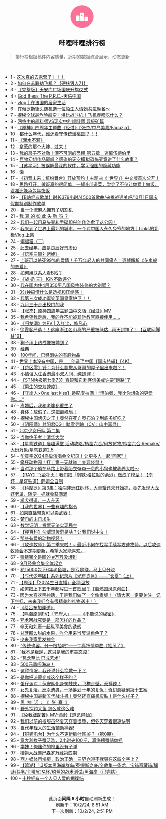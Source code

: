 <div align="center">
    <img src="./assets/icon_rank.png" alt="logo" />
    <h2>哔哩哔哩排行榜</h>
</div>

> 排行榜根据稿件内容质量，近期的数据综合展示，动态更新

<br />

<ul><li><span>1 - <a href=https://www.bilibili.com/BV1h7xxemESe>这次真的去露营了！！！</a></span></li><li><span>2 - <a href=https://www.bilibili.com/BV1vNxyeBE2F>如何在苏联劫飞机？【硬核狠人71】</a></span></li><li><span>3 - <a href=https://www.bilibili.com/BV1gbx8edEUL>【完整版】天安门广场国庆升旗仪式</a></span></li><li><span>4 - <a href=https://www.bilibili.com/BV1G5xxeSECf>God&nbsp;Bless&nbsp;The&nbsp;P.R.C.-天佑中国</a></span></li><li><span>5 - <a href=https://www.bilibili.com/BV16UxTeCEeZ>vlog｜在法国的居家生活</a></span></li><li><span>6 - <a href=https://www.bilibili.com/BV13mxMeNEi6>在俄罗斯街头随机选一位陌生人请她共进晚餐～</a></span></li><li><span>7 - <a href=https://www.bilibili.com/BV1ZLxrePECy>探秘全球最危险航空！堪比战斗机！飞机餐都吃什么？</a></span></li><li><span>8 - <a href=https://www.bilibili.com/BV1mtxqezEyh>网络中的颜料师VS现实中的颜料师&nbsp;异极矿篇</a></span></li><li><span>9 - <a href=https://www.bilibili.com/BV1LEsdevEMc>《原神》四周年主题曲《经过》【张杰/中岛美嘉/Faouzia】</a></span></li><li><span>10 - <a href=https://www.bilibili.com/BV115xbejEkw>都什么年代，谁还看守传统蟠桃园？！！</a></span></li><li><span>11 - <a href=https://www.bilibili.com/BV1FhsmesEMp>《滴水不漏》</a></span></li><li><span>12 - <a href=https://www.bilibili.com/BV1V8xFeCEh8>拿葱的那个大婶，过来！</a></span></li><li><span>13 - <a href=https://www.bilibili.com/BV11TxsevETQ>我的房子不对劲！深不可测的恐惧&nbsp;第五章，逃离伍德伯里</a></span></li><li><span>14 - <a href=https://www.bilibili.com/BV1sPsZe9EgE>巨物幻想作品巅峰？感染的天空模拟恐怖究竟讲了什么故事？</a></span></li><li><span>15 - <a href=https://www.bilibili.com/BV12Xx4ekEvm>【苏星河】被误解最深的软件，学习强国的隐藏功能</a></span></li><li><span>16 - <a href=https://www.bilibili.com/BV1jJsZekE88>懒</a></span></li><li><span>17 - <a href=https://www.bilibili.com/BV1U6xpeNEyt>《初音未来：缤纷舞台》开放预约！主题曲《「世界」》中文版首次公开！</a></span></li><li><span>18 - <a href=https://www.bilibili.com/BV145xMedE7t>思路打开，做饭真的很简单，一锅出11道菜，学会了不仅让你爱上做饭，没准还能承包年夜饭</a></span></li><li><span>19 - <a href=https://www.bilibili.com/BV1u3smeMEZ9>【B站经典歌单】时长379小时/4500首歌曲/来挑战通关吧/10月1日国庆假期特别制作歌单</a></span></li><li><span>20 - <a href=https://www.bilibili.com/BV1qBxMegEn1>当一个流麻人拥有了切割机</a></span></li><li><span>21 - <a href=https://www.bilibili.com/BV1PcxuesEY4>我&nbsp;真&nbsp;的&nbsp;如&nbsp;此&nbsp;失&nbsp;败&nbsp;吗&nbsp;？</a></span></li><li><span>22 - <a href=https://www.bilibili.com/BV1nTsZeDE2H>我们一起用马头琴和手碟即兴创作治愈了这公园！</a></span></li><li><span>23 - <a href=https://www.bilibili.com/BV1H5xie8EJZ>我来到了世界上最北的城市，一个对中国人永久免签的地方｜Links的北极Vlog&nbsp;上集</a></span></li><li><span>24 - <a href=https://www.bilibili.com/BV1o2xceDEwy>蝙蝠猫（二)</a></span></li><li><span>25 - <a href=https://www.bilibili.com/BV14RsoefE8z>此去经年，应是良辰好景虚设</a></span></li><li><span>26 - <a href=https://www.bilibili.com/BV1LzxkeqEro>《悟空三顾刘姥姥》</a></span></li><li><span>27 - <a href=https://www.bilibili.com/BV16VxaeyEMS>上班可以杀死99%的爱情！千万年轻人的共同痛点！逐帧解析《花束般的恋爱》</a></span></li><li><span>28 - <a href=https://www.bilibili.com/BV1zCxNeuEZa>如何用联系人看B站？</a></span></li><li><span>29 - <a href=https://www.bilibili.com/BV1aKxkeFEnj>《战&nbsp;奶&nbsp;三》&nbsp;IGN不敢评分</a></span></li><li><span>30 - <a href=https://www.bilibili.com/BV1G1xMevEj6>我在国内住4层350平八国风格装修的大别墅？</a></span></li><li><span>31 - <a href=https://www.bilibili.com/BV1vUxceJEDQ>3分钟搞懂什么是透视和压缩感！</a></span></li><li><span>32 - <a href=https://www.bilibili.com/BV1YaxFeGEcQ>我第三次成功逗笑英国皇家护卫！！</a></span></li><li><span>33 - <a href=https://www.bilibili.com/BV1p8sfeREbm>九月三十走出校门的我</a></span></li><li><span>34 - <a href=https://www.bilibili.com/BV17sxPeYEbh>【张杰】原神四周年主题曲中文版《经过》MV</a></span></li><li><span>35 - <a href=https://www.bilibili.com/BV1f3xEeBEPc>我希望我走后，我的兵不能被其他教官直接使用……</a></span></li><li><span>36 - <a href=https://www.bilibili.com/BV1syxpeaEff>《归龙潮》烛PV&nbsp;|&nbsp;入红尘，修凡心</a></span></li><li><span>37 - <a href=https://www.bilibili.com/BV1EGxreTEPr>徐霞客严选！！这座浙江名山真的严重被低估…雨天封神了！【互联网脚替10】</a></span></li><li><span>38 - <a href=https://www.bilibili.com/BV1KdxMeZE1R>狗子用上热成像被帅到了</a></span></li><li><span>39 - <a href=https://www.bilibili.com/BV1KzxCe4EBa>经典</a></span></li><li><span>40 - <a href=https://www.bilibili.com/BV1fSxNeNEHK>100年间，已经消失的有趣物品</a></span></li><li><span>41 - <a href=https://www.bilibili.com/BV1d1xWeDE1W>世界上本没有中国，是____创造了中国【国庆特辑】【4K】</a></span></li><li><span>42 - <a href=https://www.bilibili.com/BV12axzeyEKt>【绝区零】铃：为什么凯撒从哥哥的屋子里出来啦？！</a></span></li><li><span>43 - <a href=https://www.bilibili.com/BV11bxUeBEfd>小情侣入住香港最小双人间，纯遭罪！</a></span></li><li><span>44 - <a href=https://www.bilibili.com/BV1yCxCeXENv>【STN快报第七季73】育碧和它刺客信条或许要“跑路”了</a></span></li><li><span>45 - <a href=https://www.bilibili.com/BV1kJxKeyEbz>《男生的交友速度》</a></span></li><li><span>46 - <a href=https://www.bilibili.com/BV1QKxkeFEJk>【守岸人×One&nbsp;last&nbsp;kiss】适配度拉满！“漂泊者，我比你想象的更爱你……”</a></span></li><li><span>47 - <a href=https://www.bilibili.com/BV1hvxFegEE1>离婚后，我和老婆都重生了</a></span></li><li><span>48 - <a href=https://www.bilibili.com/BV1goxWeVEJd>身体：放假了，这把巅峰局！</a></span></li><li><span>49 - <a href=https://www.bilibili.com/BV1zUxrerEov>探秘中国烤肉之王！竟然在死亡罗布泊？到底多好吃？</a></span></li><li><span>50 - <a href=https://www.bilibili.com/BV1GxxretEBM>《阴阳师》封阳君CG丨踏雪寻踪（CV：山中真寻）</a></span></li><li><span>51 - <a href=https://www.bilibili.com/BV1NZxKeUEU1>北京少女乐队&nbsp;第二集</a></span></li><li><span>52 - <a href=https://www.bilibili.com/BV1JVsZe2Exb>当你终于考上清华大学</a></span></li><li><span>53 - <a href=https://www.bilibili.com/BV1DexpeuE4D>【星穹铁道】庙趣满堂&nbsp;活动攻略/枘凿六合/码放货物/枘凿六合·Remake/大衍万象/星穹铁道2.5</a></span></li><li><span>54 - <a href=https://www.bilibili.com/BV1bUx4eLELA>华晨宇2024鸟巢演唱会全纪录！让更多人一起“回家”！</a></span></li><li><span>55 - <a href=https://www.bilibili.com/BV17TxxesESS>癫狂动物园！打工第一天就碰上变异袋鼠！</a></span></li><li><span>56 - <a href=https://www.bilibili.com/BV1K1xFeYEKp>当时那个躺在马路上带着胎衣奄奄一息的小狗也被我养大啦～</a></span></li><li><span>57 - <a href=https://www.bilibili.com/BV1ssxgeZEHK>【RAY】飞萤扑火！我们把「崩铁:格拉默的余烬」做成了模型！【崩坏：星穹铁道】萨姆全自制</a></span></li><li><span>58 - <a href=https://www.bilibili.com/BV1bxxUe6Ept>《科摩罗》第3集：独闯非洲红树林，大青蟹还未开始抓，竟先发现大龙虾老巢，随便一抓就收获满满</a></span></li><li><span>59 - <a href=https://www.bilibili.com/BV1sFsZexEJS>鸡犬得道，一人升天</a></span></li><li><span>60 - <a href=https://www.bilibili.com/BV1GrxKe8EtX>【我的世界】一些有趣的指令</a></span></li><li><span>61 - <a href=https://www.bilibili.com/BV1vWxneME6r>如果直播带货可以卖武器！</a></span></li><li><span>62 - <a href=https://www.bilibili.com/BV1XWxreZEM8>楚门的末日求生</a></span></li><li><span>63 - <a href=https://www.bilibili.com/BV1igxxepEpF>数学证明：投票无法实现民主</a></span></li><li><span>64 - <a href=https://www.bilibili.com/BV1iZxTeqEmM>【梗百科】沙威玛传奇是啥？让我们说中文！</a></span></li><li><span>65 - <a href=https://www.bilibili.com/BV1GaxFeGEeg>那些有爱的动物视频！</a></span></li><li><span>66 - <a href=https://www.bilibili.com/BV1ppxMenEq7>《攻速牧师》第二季来啦！~&nbsp;最近小何在找写手续写攻速牧师，以后攻速牧师会不定期更新，希望大家能喜欢。</a></span></li><li><span>67 - <a href=https://www.bilibili.com/BV1rzxqewE5K>猜猜哪个是画的&nbsp;#万万没想到</a></span></li><li><span>68 - <a href=https://www.bilibili.com/BV1yVxKeUEfc>9月经典合集全体起立</a></span></li><li><span>69 - <a href=https://www.bilibili.com/BV1AYxWefE4s>花15000包下6年老鱼塘，是亏是赚，马上见分晓</a></span></li><li><span>70 - <a href=https://www.bilibili.com/BV13nxxe1Egq>【时代少年团】系列纪录片《光辉岁月》——“长夏”（上）</a></span></li><li><span>71 - <a href=https://www.bilibili.com/BV1nJxmedEyV>【周深】「2024生日直播」全程回放</a></span></li><li><span>72 - <a href=https://www.bilibili.com/BV1tBsZe8EL5>如何把上下五千年都写进一首歌里？【超燃国风原创曲】</a></span></li><li><span>73 - <a href=https://www.bilibili.com/BV1SzxFeqETc>因为太喜欢黑神话，于是我们做了一个像素版！（请大家一定要关注，记下坐标，未来我们会有很精美的礼物送出！）</a></span></li><li><span>74 - <a href=https://www.bilibili.com/BV13RxWeyEXJ>《给吕布加穿透》</a></span></li><li><span>75 - <a href=https://www.bilibili.com/BV11QxsevEYF>【鸣潮原创PV】「守岸人」——《不能说的秘密》</a></span></li><li><span>76 - <a href=https://www.bilibili.com/BV1vtxpeVEFS>咒术回战究竟是一部怎样的作品？</a></span></li><li><span>77 - <a href=https://www.bilibili.com/BV1ecxkeYEwY>今天和刘庸一起纵享美食的诱惑</a></span></li><li><span>78 - <a href=https://www.bilibili.com/BV1obxsenEKF>甘蔗那么甜的水果，咋全用来当反派角色了？</a></span></li><li><span>79 - <a href=https://www.bilibili.com/BV18WxjeQEGB>少来我家里发神金</a></span></li><li><span>80 - <a href=https://www.bilibili.com/BV1S2x7eREbc>“传统也罢，分一根抽吧”——丁真抒情单曲《抽风了》</a></span></li><li><span>81 - <a href=https://www.bilibili.com/BV18gxMe8ERD>“我不是叛逆，这只是我的审美态度”</a></span></li><li><span>82 - <a href=https://www.bilibili.com/BV13UxkehEpk>“瓦龙至此&nbsp;已成艺术”</a></span></li><li><span>83 - <a href=https://www.bilibili.com/BV1YvxsejE1J>500元勇闯海岛！</a></span></li><li><span>84 - <a href=https://www.bilibili.com/BV1Nwxue9Epz>这种情况，我还说什么挽救一下？</a></span></li><li><span>85 - <a href=https://www.bilibili.com/BV1TUxieTEzg>是你把派蒙变成这个样子的？</a></span></li><li><span>86 - <a href=https://www.bilibili.com/BV1vcxMevEHR>蛋仔派对：保安队化身蜘蛛侠，飞檐走壁，泰裤辣！</a></span></li><li><span>87 - <a href=https://www.bilibili.com/BV14Sx4eyE3Z>女鬼复活，反杀渣男，一场筹划十年的复仇！奇幻悬疑剧第十五案</a></span></li><li><span>88 - <a href=https://www.bilibili.com/BV1WRxseYENe>探秘中国最新五代战斗机！竟然还有痛机皮肤！是什么样子？</a></span></li><li><span>89 - <a href=https://www.bilibili.com/BV1rxxhe2Eb6>黑&nbsp;&nbsp;神&nbsp;&nbsp;话&nbsp;&nbsp;:&nbsp;&nbsp;《&nbsp;&nbsp;张&nbsp;&nbsp;骞&nbsp;&nbsp;》</a></span></li><li><span>90 - <a href=https://www.bilibili.com/BV1TBsZe8E1Z>野外探钓大鱼&nbsp;怎么就这么难</a></span></li><li><span>91 - <a href=https://www.bilibili.com/BV1LtxieDEjV>《免我蹉跎苦》MV-黄龄【道诡异仙】</a></span></li><li><span>92 - <a href=https://www.bilibili.com/BV18pxjepEsE>我们以前的校服虽然夏天穿着很热，但冬天穿着很凉快啊</a></span></li><li><span>93 - <a href=https://www.bilibili.com/BV1G2soeKEyv>当代年轻人的生活辅助神器!</a></span></li><li><span>94 - <a href=https://www.bilibili.com/BV13fx2egESC>【铜锣电台】为什么不更新脑叶图鉴？（第0期）</a></span></li><li><span>95 - <a href=https://www.bilibili.com/BV1YZxNefELD>意大利梭子蟹泛滥，2小时夹100斤，满海螃蟹随你抓</a></span></li><li><span>96 - <a href=https://www.bilibili.com/BV12fxMedEf5>学妹！俺赌你的枪里没有子弹</a></span></li><li><span>97 - <a href=https://www.bilibili.com/BV1BJxCegE56>植物大战僵尸森罗万藏第四期</a></span></li><li><span>98 - <a href=https://www.bilibili.com/BV1MQxMehEXZ>西方媒体再塌房，政治正确，三界六道不就毁在这四个字上？</a></span></li><li><span>99 - <a href=https://www.bilibili.com/BV1eKxkeFEFg>【鸣潮】1.3版本黑海岸群岛/泰缇斯之底/全收集一条龙，宝箱奇藏箱/解谜/任务/卡带/红名怪/约兰的战术测试/黑海岸（已完结）</a></span></li><li><span>100 - <a href=https://www.bilibili.com/BV1VCtneGEgq>十秒拥有一个人见人爱的蝴蝶结</a></span></li></ul>

<br />

<p align=center>此页面<strong>间隔 6 小时</strong>自动刷新生成！<br>刷新于：10/2/24, 8:51 AM<br>下一次刷新：10/2/24, 2:51 PM</p>